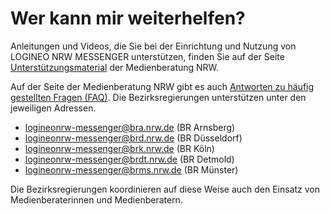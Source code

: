 # Wer kann mir weiterhelfen?
Anleitungen und Videos, die Sie bei der Einrichtung und Nutzung von LOGINEO NRW MESSENGER unterstützen, finden Sie auf der Seite [Unterstützungsmaterial](https://www.logineo.schulministerium.nrw.de/LOGINEO-NRW/NEU-LOGINEO-NRW-Messenger/Unterstuetzungsmaterial/) der Medienberatung NRW.

Auf der Seite der Medienberatung NRW gibt es auch [Antworten zu häufig gestellten Fragen (FAQ)](https://www.logineo.schulministerium.nrw.de/LOGINEO-NRW/Neu-LOGINEO-NRW-Messenger/FAQ/).
Die Bezirksregierungen unterstützen unter den jeweiligen Adressen.

* logineonrw-messenger@bra.nrw.de (BR Arnsberg)
* logineonrw-messenger@brd.nrw.de (BR Düsseldorf)
* logineonrw-messenger@brk.nrw.de (BR Köln)
* logineonrw-messenger@brdt.nrw.de (BR Detmold)
* logineonrw-messenger@brms.nrw.de (BR Münster)

Die Bezirksregierungen koordinieren auf diese Weise auch den Einsatz von Medienberaterinnen und Medienberatern.